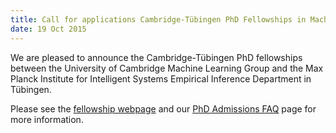 ```yaml
---
title: Call for applications Cambridge-Tübingen PhD Fellowships in Machine Learning
date: 19 Oct 2015
---
```



We are pleased to announce the Cambridge-Tübingen PhD fellowships between the University of Cambridge Machine Learning Group and the Max Planck Institute for Intelligent Systems Empirical Inference Department in Tübingen.

Please see the [fellowship webpage](http://mlg.eng.cam.ac.uk/?page_id=1458) and our [PhD Admissions FAQ](http://mlg.eng.cam.ac.uk/?page_id=659) page for more information.
